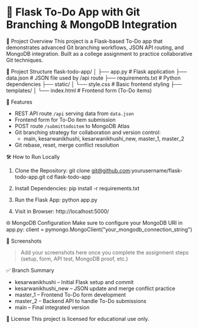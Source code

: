 # 📝 Flask To-Do App with Git Branching & MongoDB Integration

🚀 Project Overview
This project is a Flask-based To-Do app that demonstrates advanced Git branching workflows, JSON API routing, and MongoDB integration. Built as a college assignment to practice collaborative Git techniques.

📂 Project Structure
flask-todo-app/
│
├── app.py                # Flask application
├── data.json             # JSON file used by /api route
├── requirements.txt      # Python dependencies
├── static/
│   └── style.css         # Basic frontend styling
├── templates/
│   └── index.html        # Frontend form (To-Do items)

📌 Features
- REST API route `/api` serving data from `data.json`
- Frontend form for To-Do item submission
- POST route `/submittodoitem` to MongoDB Atlas
- Git branching strategy for collaboration and version control:
  - main, kesarwanikhushi, kesarwanikhushi_new, master_1, master_2
- Git rebase, reset, merge conflict resolution

🛠️ How to Run Locally
1. Clone the Repository:
   git clone git@github.com:yourusername/flask-todo-app.git
   cd flask-todo-app

2. Install Dependencies:
   pip install -r requirements.txt

3. Run the Flask App:
   python app.py

4. Visit in Browser:
   http://localhost:5000/

🌐 MongoDB Configuration
Make sure to configure your MongoDB URI in app.py:
client = pymongo.MongoClient("your_mongodb_connection_string")

📸 Screenshots
> Add your screenshots here once you complete the assignment steps (setup, form, API test, MongoDB proof, etc.)

✅ Branch Summary
- kesarwanikhushi – Initial Flask setup and commit
- kesarwanikhushi_new – JSON update and merge conflict practice
- master_1 – Frontend To-Do form development
- master_2 – Backend API to handle To-Do submissions
- main – Final integrated version

📄 License
This project is licensed for educational use only.
